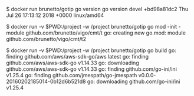 $ docker run brunetto/gotip go version
go version devel +bd98a81dc2 Thu Jul 26 17:13:12 2018 +0000 linux/amd64

$ docker run -v $PWD:/project -w /project brunetto/gotip go mod -init -module github.com/brunetto/vigo/cmt/t
go: creating new go.mod: module github.com/brunetto/vigo/cmt/t2

$ docker run -v $PWD:/project -w /project brunetto/gotip go build
go: finding github.com/aws/aws-sdk-go/aws latest
go: finding github.com/aws/aws-sdk-go v1.14.33
go: downloading github.com/aws/aws-sdk-go v1.14.33
go: finding github.com/go-ini/ini v1.25.4
go: finding github.com/jmespath/go-jmespath v0.0.0-20160202185014-0b12d6b521d8
go: downloading github.com/go-ini/ini v1.25.4